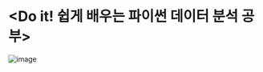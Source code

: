 # <Do it! 쉽게 배우는 파이썬 데이터 분석 공부>
![image](https://github.com/sm9199/Python_Data_Analysis_Study/assets/128019851/9687c6c3-2e91-466f-9da9-abae4e090101)
